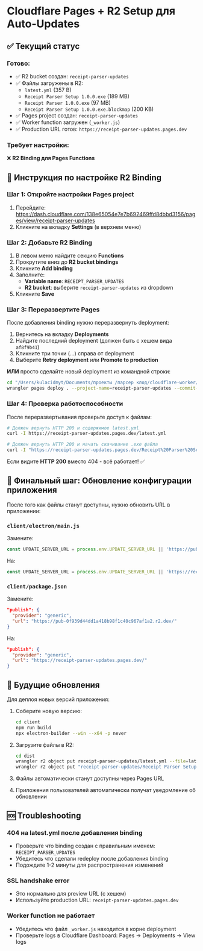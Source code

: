 # Cloudflare Pages + R2 Setup для Auto-Updates

## ✅ Текущий статус

### Готово:
- ✅ R2 bucket создан: `receipt-parser-updates`
- ✅ Файлы загружены в R2:
  - `latest.yml` (357 B)
  - `Receipt Parser Setup 1.0.0.exe` (189 MB)
  - `Receipt Parser 1.0.0.exe` (97 MB)
  - `Receipt Parser Setup 1.0.0.exe.blockmap` (200 KB)
- ✅ Pages project создан: `receipt-parser-updates`
- ✅ Worker function загружен (`_worker.js`)
- ✅ Production URL готов: `https://receipt-parser-updates.pages.dev`

### Требует настройки:
❌ **R2 Binding для Pages Functions**

## 🔧 Инструкция по настройке R2 Binding

### Шаг 1: Откройте настройки Pages project

1. Перейдите: https://dash.cloudflare.com/138e65054e7e7b692469ffd8dbbd3156/pages/view/receipt-parser-updates
2. Кликните на вкладку **Settings** (в верхнем меню)

### Шаг 2: Добавьте R2 Binding

1. В левом меню найдите секцию **Functions**
2. Прокрутите вниз до **R2 bucket bindings**
3. Кликните **Add binding**
4. Заполните:
   - **Variable name**: `RECEIPT_PARSER_UPDATES`
   - **R2 bucket**: выберите `receipt-parser-updates` из dropdown
5. Кликните **Save**

### Шаг 3: Переразвертите Pages

После добавления binding нужно переразвернуть deployment:

1. Вернитесь на вкладку **Deployments**
2. Найдите последний deployment (должен быть с хешем вида `af8f9b41`)
3. Кликните три точки (...) справа от deployment
4. Выберите **Retry deployment** или **Promote to production**

**ИЛИ** просто сделайте новый deployment из командной строки:

```bash
cd "/Users/kulacidmyt/Documents/проекты /парсер клод/cloudflare-worker/pages-deploy"
wrangler pages deploy . --project-name=receipt-parser-updates --commit-dirty=true
```

### Шаг 4: Проверка работоспособности

После переразвертывания проверьте доступ к файлам:

```bash
# Должен вернуть HTTP 200 и содержимое latest.yml
curl -I https://receipt-parser-updates.pages.dev/latest.yml

# Должен вернуть HTTP 200 и начать скачивание .exe файла
curl -I "https://receipt-parser-updates.pages.dev/Receipt%20Parser%20Setup%201.0.0.exe"
```

Если видите **HTTP 200** вместо 404 - всё работает! ✅

## 🎯 Финальный шаг: Обновление конфигурации приложения

После того как файлы станут доступны, нужно обновить URL в приложении:

### `client/electron/main.js`

Замените:
```javascript
const UPDATE_SERVER_URL = process.env.UPDATE_SERVER_URL || 'https://pub-0f939d44dd1a418b98f1c40c967af1a2.r2.dev/';
```

На:
```javascript
const UPDATE_SERVER_URL = process.env.UPDATE_SERVER_URL || 'https://receipt-parser-updates.pages.dev/';
```

### `client/package.json`

Замените:
```json
"publish": {
  "provider": "generic",
  "url": "https://pub-0f939d44dd1a418b98f1c40c967af1a2.r2.dev/"
}
```

На:
```json
"publish": {
  "provider": "generic",
  "url": "https://receipt-parser-updates.pages.dev/"
}
```

## 📝 Будущие обновления

Для деплоя новых версий приложения:

1. Соберите новую версию:
   ```bash
   cd client
   npm run build
   npx electron-builder --win --x64 -p never
   ```

2. Загрузите файлы в R2:
   ```bash
   cd dist
   wrangler r2 object put receipt-parser-updates/latest.yml --file=latest.yml --content-type=text/yaml
   wrangler r2 object put "receipt-parser-updates/Receipt Parser Setup X.X.X.exe" --file="Receipt Parser Setup X.X.X.exe" --content-type=application/octet-stream
   ```

3. Файлы автоматически станут доступны через Pages URL
4. Приложения пользователей автоматически получат уведомление об обновлении

## 🆘 Troubleshooting

### 404 на latest.yml после добавления binding
- Проверьте что binding создан с правильным именем: `RECEIPT_PARSER_UPDATES`
- Убедитесь что сделали redeploy после добавления binding
- Подождите 1-2 минуты для распространения изменений

### SSL handshake error
- Это нормально для preview URL (с хешем)
- Используйте production URL: `receipt-parser-updates.pages.dev`

### Worker function не работает
- Убедитесь что файл `_worker.js` находится в корне deployment
- Проверьте logs в Cloudflare Dashboard: Pages → Deployments → View logs
